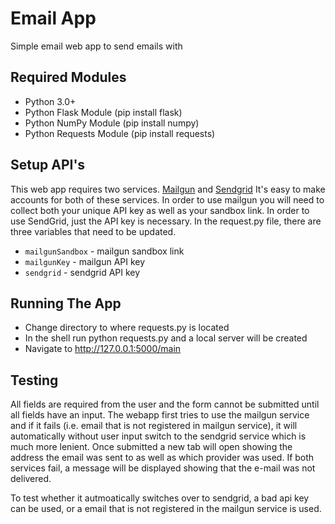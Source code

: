# Email App
Simple email web app to send emails with

## Required Modules
- Python 3.0+
- Python Flask Module (pip install flask)
- Python NumPy Module (pip install numpy)
- Python Requests Module (pip install requests)

## Setup API's
This web app requires two services. 
[Mailgun](https://www.mailgun.com/) and [Sendgrid](https://sendgrid.com/)
It's easy to make accounts for both of these services. In order to use mailgun you will need to collect both your unique API key as well as your sandbox link. In order to use SendGrid, just the API key is necessary. In the request.py file, there are three variables that need to be updated. 
- `mailgunSandbox` - mailgun sandbox link
- `mailgunKey` - mailgun API key
- `sendgrid` - sendgrid API key 

## Running The App
- Change directory to where requests.py is located
- In the shell run python requests.py and a local server will be created
- Navigate to http://127.0.0.1:5000/main

## Testing
All fields are required from the user and the form cannot be submitted until all fields have an input. The webapp first tries to use the mailgun service and if it fails (i.e. email that is not registered in mailgun service), it will automatically without user input switch to the sendgrid service which is much more lenient. Once submitted a new tab will open showing the address the email was sent to as well as which provider was used. If both services fail, a message will be displayed showing that the e-mail was not delivered. 

To test whether it autmoatically switches over to sendgrid, a bad api key can be used, or a email that is not registered in the mailgun service is used. 

